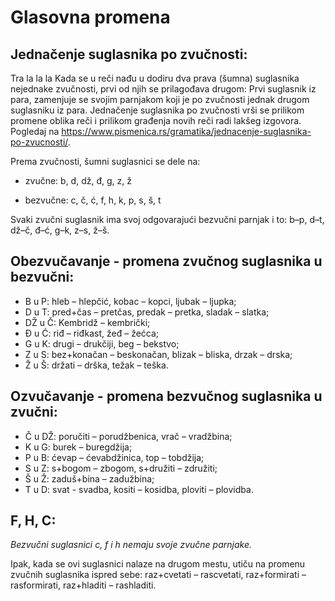 # Glasovna promena

## Jednačenje suglasnika po zvučnosti:
Tra la la la
Kada se u reči nađu u dodiru dva prava (šumna) suglasnika nejednake zvučnosti, prvi od njih se prilagođava drugom: Prvi suglasnik iz para, zamenjuje se svojim parnjakom koji je po zvučnosti jednak drugom suglasniku iz para. Jednačenje suglasnika po zvučnosti vrši se prilikom promene oblika reči i prilikom građenja novih reči radi lakšeg izgovora. Pogledaj na https://www.pismenica.rs/gramatika/jednacenje-suglasnika-po-zvucnosti/.

Prema zvučnosti, šumni suglasnici se dele na:

- zvučne: b, d, dž, đ, g, z, ž

- bezvučne: c, č, ć, f, h, k, p, s, š, t

Svaki zvučni suglasnik ima svoj odgovarajući bezvučni parnjak i to: b–p, d–t, dž–č, đ–ć, g–k, z–s, ž–š.


## Obezvučavanje - promena zvučnog suglasnika u bezvučni:

- B u P: hleb – hlepčić, kobac – kopci, ljubak – ljupka;
- D u T:  pred+čas – pretčas, predak – pretka, sladak – slatka;
- DŽ u Č: Kembridž – kembrički;
- Đ u Ć: riđ – riđkast, žeđ – žećca;
- G u K: drugi – drukčiji, beg – bekstvo;
- Z u S: bez+konačan – beskonačan, blizak – bliska, drzak – drska;
- Ž u Š: držati – drška, težak – teška.


## Ozvučavanje - promena bezvučnog suglasnika u zvučni:

- Č u DŽ: poručiti – porudžbenica, vrač – vradžbina;
- K u G: burek – buregdžija;
- P u B: ćevap – ćevabdžinica, top – tobdžija;
- S u Z:  s+bogom – zbogom, s+družiti – združiti;
- Š u Ž: zaduš+bina – zadužbina;
- T u D: svat - svadba, kositi – kosidba, ploviti – plovidba.

## F, H, C:

_Bezvučni suglasnici c, f i h nemaju svoje zvučne parnjake._

Ipak, kada se ovi suglasnici nalaze na drugom mestu, utiču na promenu zvučnih suglasnika ispred sebe: raz+cvetati – rascvetati, raz+formirati – rasformirati, raz+hladiti – rashladiti.
